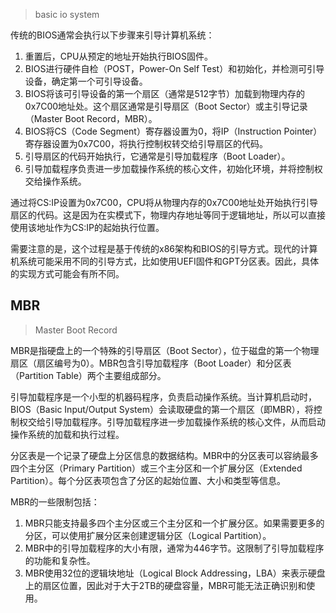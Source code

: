 > basic io system

传统的BIOS通常会执行以下步骤来引导计算机系统：

1. 重置后，CPU从预定的地址开始执行BIOS固件。
2. BIOS进行硬件自检（POST，Power-On Self Test）和初始化，并检测可引导设备，确定第一个可引导设备。
3. BIOS将该可引导设备的第一个扇区（通常是512字节）加载到物理内存的0x7C00地址处。这个扇区通常是引导扇区（Boot Sector）或主引导记录（Master Boot Record，MBR）。
4. BIOS将CS（Code Segment）寄存器设置为0，将IP（Instruction Pointer）寄存器设置为0x7C00，将执行控制权转交给引导扇区的代码。
5. 引导扇区的代码开始执行，它通常是引导加载程序（Boot Loader）。
6. 引导加载程序负责进一步加载操作系统的核心文件，初始化环境，并将控制权交给操作系统。

通过将CS:IP设置为0x7C00，CPU将从物理内存的0x7C00地址处开始执行引导扇区的代码。这是因为在实模式下，物理内存地址等同于逻辑地址，所以可以直接使用该地址作为CS:IP的起始执行位置。

需要注意的是，这个过程是基于传统的x86架构和BIOS的引导方式。现代的计算机系统可能采用不同的引导方式，比如使用UEFI固件和GPT分区表。因此，具体的实现方式可能会有所不同。


## MBR
>Master Boot Record

MBR是指硬盘上的一个特殊的引导扇区（Boot Sector），位于磁盘的第一个物理扇区（扇区编号为0）。MBR包含引导加载程序（Boot Loader）和分区表（Partition Table）两个主要组成部分。

引导加载程序是一个小型的机器码程序，负责启动操作系统。当计算机启动时，BIOS（Basic Input/Output System）会读取硬盘的第一个扇区（即MBR），将控制权交给引导加载程序。引导加载程序进一步加载操作系统的核心文件，从而启动操作系统的加载和执行过程。

分区表是一个记录了硬盘上分区信息的数据结构。MBR中的分区表可以容纳最多四个主分区（Primary Partition）或三个主分区和一个扩展分区（Extended Partition）。每个分区表项包含了分区的起始位置、大小和类型等信息。

MBR的一些限制包括：

1. MBR只能支持最多四个主分区或三个主分区和一个扩展分区。如果需要更多的分区，可以使用扩展分区来创建逻辑分区（Logical Partition）。
2. MBR中的引导加载程序的大小有限，通常为446字节。这限制了引导加载程序的功能和复杂性。
3. MBR使用32位的逻辑块地址（Logical Block Addressing，LBA）来表示硬盘上的扇区位置，因此对于大于2TB的硬盘容量，MBR可能无法正确识别和使用。